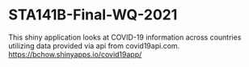# STA141B-Final-WQ-2021
This shiny application looks at COVID-19 information across countries utilizing data provided via api from covid19api.com.
https://bchow.shinyapps.io/covid19app/
